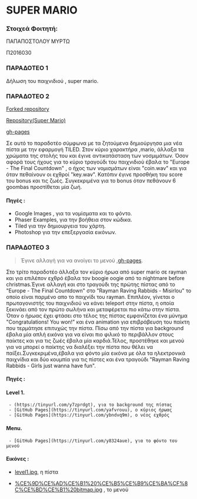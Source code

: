 # SUPER MARIO

### Στοιχεά Φοιτητή: 

ΠΑΠΑΠΟΣΤΟΛΟΥ ΜΥΡΤΩ 

Π2016030

### ΠΑΡΑΔΟΤΕΟ 1 

Δήλωση του παιχνιδιού , super mario.

### ΠΑΡΑΔΟΤΕΟ 2 
    
[Forked repository](https://github.com/MyrtoP/hci)
    
[ Repository(Super Mario)](https://github.com/MyrtoP/Super-Mario)
    
[gh-pages](https://myrtop.github.io/Super-Mario/)
   
Σε αυτό το παραδοτέο σύμφωνα με τα ζητούμενα δημιούργησα μια νέα πίστα
με την εφαρμογή TILED. Στον κύριο χαρακτήρα ,mario, άλλαξα τα χρώματα της 
στολής του και έγινε αντικατάσταση των νοσμιμάτων. Όσον αφορά τους ήχους για
το κύριο τραγούδι του παιχνιδιού έβαλα το "Europe - The Final Countdown" , ο 
ήχος των νομισμάτων είναι "coin.wav" και για όταν πεθαίνουν οι εχθροί "key.wav". 
Κατόπιν έγινε προσθήκη του score του bonus και τις ζωές. Συγκεκριμένα για το bonus 
όταν πεθάνουν 6 goombas προστίθεται μία ζωή.


#### Πηγές :
  - Google Images , για τα νομίσματα και το φόντο. 
  - Phaser Examples, για την βοήθεια στον κώδικα.
  - Tiled για την δημιουργεια του χάρτη.
  - Photoshop για την επεξεργασία εικόνων.
  
 ### ΠΑΡΑΔΟΤΕΟ 3
 
> Έγινε αλλαγή για να ανοίγει το μενού ,[gh-pages](https://myrtop.github.io/Super-Mario/menu.html).
 
Στο τρίτο παραδοτέο άλλαξα τον κύριο ήρωα από super mario σε rayman και για επιλέπον εχθρό 
έβαλα τον boogie oogie από το nightmare before christmas.Έγινε αλλαγή και στο τραγούδι της
πρώτης πίστας από το "Europe - The Final Countdown" στο "Rayman Raving Rabbids - Misirlou" 
το οποίο είναι παρμένο απο το παιχνίδι του rayman. 
Επιπλέον, γίνεται ο πρωταγονιστής του παιχνιδιού να κάνει teleport στην πίστα, 
η οποία ξεκινάει από τον πρώτο σωλήνα και μεταφέρεται πιο κάτω στην πίστα. Όταν ο ήρωας 
έχει φτάσει στο τέλος της πίστας εμφανίζεται ένα μύνημα "Congratulations! You won!" 
και ένα animation για επιβράβευση του παίκτη που τερμάτησε επιτυχώς την πίστα.
Πίσω από την πίστα για background έβαλα μία απλή εικόνα για να είναι πιο φιλικό το περιβάλλον
στους παίκτες και για τις ζωές έβαλα μία καρδιά.Τέλος, προστέθηκε και μενού για να μπορεί 
ο παίκτης να διαλέξει την πίστα που θέλει να παίξει.Συγκεκριμένα,έβαλα για φόντο μία εικόνα 
με όλα τα ηλεκτρονικά παιχνίδια και δύο κουμπία για τις πίστες και ένα τραγούδι 
"Rayman Raving Rabbids - Girls just wanna have fun".
 

 #### Πηγές :
  #### Level 1.
     - (https://tinyurl.com/y7zprdgt), για το background της πίστας
     - [GitHub Pages](https://tinyurl.com/yafvrouu), ο κύριος ήρωας
     - [GitHub Pages](https://tinyurl.com/ybndvq9m), ο νέος εχθρός
     
  #### Menu.
     - [GitHub Pages](https://tinyurl.com/y8324aue), για το φόντο του μενού
    
 #### Εικόνες :
   - [level1.jpg](https://github.com/MyrtoP/Super-Mario/blob/gh-pages/assets/level1.jpg), η πίστα
   
   - [%CE%9D%CE%AD%CE%B1%20%CE%B5%CE%B9%CE%BA%CF%8C%CE%BD%CE%B1%20bitmap.jpg](https://github.com/MyrtoP/Super-Mario/blob/gh-pages/assets/%CE%9D%CE%AD%CE%B1%20%CE%B5%CE%B9%CE%BA%CF%8C%CE%BD%CE%B1%20bitmap.jpg) , το μενού
